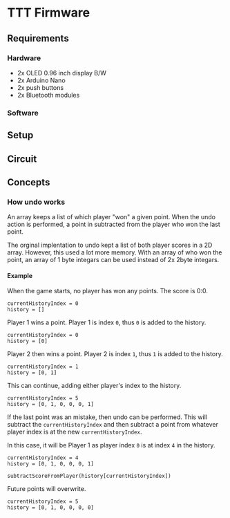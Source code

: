 # TTT Firmware
## Requirements
### Hardware
- 2x OLED 0.96 inch display B/W
- 2x Arduino Nano
- 2x push buttons
- 2x Bluetooth modules

### Software

## Setup

## Circuit

## Concepts
### How undo works
An array keeps a list of which player "won" a given point. When the undo action is performed, a point in subtracted from the player who won the last point.

The orginal implentation to undo kept a list of both player scores in a 2D array. However, this used a lot more memory. With an array of who won the point, an array of 1 byte integars can be used instead of 2x 2byte integars.

#### Example

When the game starts, no player has won any points. The score is 0:0.

```fantastic psuedo c++
currentHistoryIndex = 0
history = []
```

Player 1 wins a point. Player 1 is index `0`, thus `0` is added to the history.

```fantastic psuedo c++
currentHistoryIndex = 0
history = [0]
```

Player 2 then wins a point. Player 2 is index `1`, thus `1` is added to the history.

```fantastic psuedo c++
currentHistoryIndex = 1
history = [0, 1]
```

This can continue, adding either player's index to the history.

```fantastic psuedo c++
currentHistoryIndex = 5
history = [0, 1, 0, 0, 0, 1]
```

If the last point was an mistake, then undo can be performed. This will subtract the `currentHistoryIndex` and then subtract a point from whatever player index is at the new `currentHistoryIndex`.

In this case, it will be Player 1 as player index `0` is at index `4` in the history.

```fantastic psuedo c++
currentHistoryIndex = 4
history = [0, 1, 0, 0, 0, 1]

subtractScoreFromPlayer(history[currentHistoryIndex])
```

Future points will overwrite.

```fantastic psuedo c++
currentHistoryIndex = 5
history = [0, 1, 0, 0, 0, 0]
```
